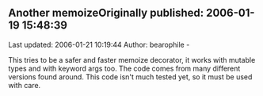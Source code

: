 ## Another memoizeOriginally published: 2006-01-19 15:48:39 
Last updated: 2006-01-21 10:19:44 
Author: bearophile - 
 
This tries to be a safer and faster memoize decorator, it works with mutable types and with keyword args too. The code comes from many different versions found around. This code isn't much tested yet, so it must be used with care.